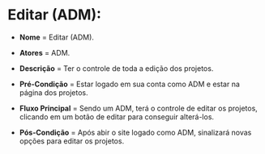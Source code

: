 #  Editar (ADM):

- **Nome** = Editar (ADM).  

- **Atores** = ADM.  

- **Descrição** = Ter o controle de toda a edição dos projetos.  

- **Pré-Condição** = Estar logado em sua conta como ADM e estar na página dos projetos.  

- **Fluxo Principal** = Sendo um ADM, terá o controle de editar os projetos, clicando em um botão de editar para conseguir alterá-los.

- **Pós-Condição** = Após abir o site logado como ADM, sinalizará novas opções para editar os projetos.  
